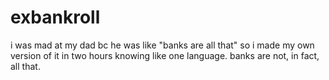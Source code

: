 # exbankroll
i was mad at my dad bc he was like "banks are all that" so i made my own version of it in two hours knowing like one language. banks are not, in fact, all that. 
